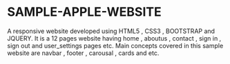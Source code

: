 # SAMPLE-APPLE-WEBSITE
A responsive website developed using HTML5 , CSS3 , BOOTSTRAP and JQUERY. 
It is a 12 pages website having home , aboutus , contact , sign in , sign out and user_settings pages etc. Main concepts covered in this sample website are navbar , footer , carousal , cards and etc.
